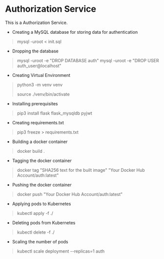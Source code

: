 # Authorization Service
This is a Authorization Service.

* Creating a MySQL database for storing data for authentication
> mysql -uroot < init.sql

* Dropping the database
> mysql -uroot -e "DROP DATABASE auth"
> mysql -uroot -e "DROP USER auth_user@localhost"

* Creating Virtual Environment
> python3 -m venv venv
> 
> source ./venv/bin/activate

* Installing prerequisites
> pip3 install flask flask_mysqldb pyjwt

* Creating requirements.txt
> pip3 freeze > requirements.txt

* Building a docker container
> docker build .

* Tagging the docker container
> docker tag "SHA256 text for the built image" "Your Docker Hub Account/auth:latest"

* Pushing the docker container
> docker push "Your Docker Hub Account/auth:latest"

* Applying pods to Kubernetes
> kubectl apply -f ./

* Deleting pods from Kubernetes
> kubectl delete -f ./

* Scaling the number of pods
> kubectl scale deployment --replicas=1 auth